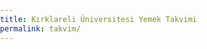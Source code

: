 ```yaml
---
title: Kırklareli Üniversitesi Yemek Takvimi
permalink: takvim/
---
```


<script src="https://code.jquery.com/jquery-1.11.3.js"></script>

<style>
body, html {
	height: 100%;
	width: 100%;
	padding: 0;
	margin: 0;
}

.container-lg {
	max-width: unset !important;
}

table#table {
    border-collapse: collapse;
	width: 100%;
}

tbody#tbody {
    border-collapse: collapse;
    border: 1px solid;
}
tr:last-child {
	min-width: 22vw !important;
}

th {
    border: 1px solid;
	height: 48px;
    text-align: left;
    padding: 1%;
}

td {
    border: 1px solid;
	height: 48px;
    min-width: 20vw;
    text-align: left;
    padding: 1%;
    white-space: nowrap;
}

tr:nth-child(2n+1) {
    background: #0003;
}
</style>

<div id="today"></div>
<div id="table_container">
	<table id="table">
		<tbody id="tbody">
		</tbody>
	</table>
</div>

<script>
	$("div h1:first-child").html("<a href='https://github.com/berkantkz/KLU_Yemek/'>KLU Yemek Takvimi</a><a href='https://github.com/berkantkz' style='float: right; font-size: 15pt;'>berkantkz</a>");
	
	var date = new Date();
	var month = date.getMonth() + 1;
	var day = date.getDate();
	var today = month + "-" + day;
	var start;
	var aciklama;
	
	$.getJSON("https://berkantkz.github.io/KLU_Yemek/list.json",function(item) {
		var asset = item[0];
		var content = '';
		content+='<tr>'
		content+='<th>Tarih</th>'
		content+='<th>Menu</th>'
		content+='</tr>'
		$.each(item, function(key, val) {
			var date = val.start.replace('00:00:00','') + ' ' + val.title;
			content+='<tr>'
			content+='<td>' + date + '</td>'
			content+='<td>' + val.aciklama + '</td>'
			content+='</tr>'
			if (val.start.replace("2018-","").replace(" 00:00:00","").replace("-0","-") == today.replace("-0","")) {
				start = val.start.replace(" 00:00:00","") + " " + val.title;
				aciklama = val.aciklama;
			}
		});
		document.getElementById("tbody").innerHTML =  content;
		$('#today').html("<h3>Bugün: " + start + "</h3><h3>" + aciklama + "</h3><br>");
	});
</script>
